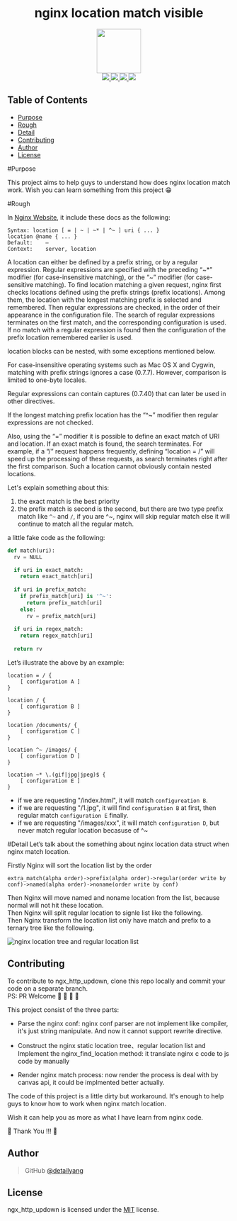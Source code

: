 <h1 align="center">nginx location match visible</h1>
<p align="center">
  <img src="https://detailyang.github.io/nginx-location-match-visible/favicon.ico" width="100" height="100" />
  <br />
  <a href="https://img.shields.io/badge/branch-master-brightgreen.svg?style=flat-square">
    <img src="https://img.shields.io/badge/branch-master-brightgreen.svg?style=flat-square" />
  </a>
  <a href="https://travis-ci.org/detailyang/nginx-location-match-visible">
    <img src="https://travis-ci.org/detailyang/nginx-location-match-visible.svg?branch=master" />
  </a>
  <a href="https://img.shields.io/badge/license-MIT-blue.svg">
    <img src="https://img.shields.io/badge/license-MIT-blue.svg" />
  </a>
  <a href="https://img.shields.io/github/release/detailyang/nginx-location-match-visible.svg">
    <img src="https://img.shields.io/github/release/detailyang/nginx-location-match-visible.svg" />
  </a>
</p>


Table of Contents
-----------------

  * [Purpose](#purpose)
  * [Rough](#rough)
  * [Detail](#detail)
  * [Contributing](#contributing)
  * [Author](#author)
  * [License](#license)

#Purpose

This project aims to help guys to understand how does nginx location match work. Wish you can learn something from this project :grin:

#Rough

In [Nginx Website](http://nginx.org/en/docs/http/ngx_http_core_module.html#location), it include these docs as the following:

````
Syntax:	location [ = | ~ | ~* | ^~ ] uri { ... }
location @name { ... }
Default:	—
Context:	server, location

````
>
A location can either be defined by a prefix string, or by a regular expression. Regular expressions are specified with the preceding “~*” modifier (for case-insensitive matching), or the “~” modifier (for case-sensitive matching). To find location matching a given request, nginx first checks locations defined using the prefix strings (prefix locations). Among them, the location with the longest matching prefix is selected and remembered. Then regular expressions are checked, in the order of their appearance in the configuration file. The search of regular expressions terminates on the first match, and the corresponding configuration is used. If no match with a regular expression is found then the configuration of the prefix location remembered earlier is used.
>
location blocks can be nested, with some exceptions mentioned below.
>
For case-insensitive operating systems such as Mac OS X and Cygwin, matching with prefix strings ignores a case (0.7.7). However, comparison is limited to one-byte locales.
>
Regular expressions can contain captures (0.7.40) that can later be used in other directives.
>
If the longest matching prefix location has the “^~” modifier then regular expressions are not checked.
>
Also, using the “=” modifier it is possible to define an exact match of URI and location. If an exact match is found, the search terminates. For example, if a “/” request happens frequently, defining “location = /” will speed up the processing of these requests, as search terminates right after the first comparison. Such a location cannot obviously contain nested locations.

Let's explain something about this:

1. the exact match is the best priority
2. the prefix match is second is the second, but there are two type prefix match like `^~` and `/`, if you are ^~, nginx will skip regular match else it will continue to match all the regular match.

a little fake code as the following:

````python
def match(uri):
  rv = NULL

  if uri in exact_match:
    return exact_match[uri]
  
  if uri in prefix_match:
    if prefix_match[uri] is '^~':
      return prefix_match[uri]
    else:
      rv = prefix_match[uri]
    
  if uri in regex_match:
    return regex_match[uri]
  
  return rv
````

Let’s illustrate the above by an example:

````
location = / {
    [ configuration A ]
}

location / {
    [ configuration B ]
}

location /documents/ {
    [ configuration C ]
}

location ^~ /images/ {
    [ configuration D ]
}

location ~* \.(gif|jpg|jpeg)$ {
    [ configuration E ]
}
````
* if we are requesting "/index.html", it will match `configureation B`.
* if we are requesting "/1.jpg", it will find `configuration B` at first, then regular match `configuration E` finally.
* if we are requesting "/images/xxx", it will match `configuration D`, but never match regular location becasuse of ^~

#Detail
Let’s talk about the something about nginx location data struct when nginx match location.

Firstly Nginx will sort the location list by the order 

````
extra_match(alpha order)->prefix(alpha order)->regular(order write by conf)->named(alpha order)->noname(order write by conf)
````

Then Nginx will move named and noname location from the list, because normal will not hit these location.    
Then Nginx will split regular location to signle list like the following.    
Then Nginx transform the location list only have match and prefix to a ternary tree like the following.

![nginx location tree and regular location list](https://raw.githubusercontent.com/detailyang/nginx-location-match-visible/master/docs/images/nginxds.png)


Contributing
------------

To contribute to ngx_http_updown, clone this repo locally and commit your code on a separate branch.           
PS: PR Welcome :rocket: :rocket: :rocket: :rocket:

This project consist of the three parts:

* Parse the nginx conf:
  nginx conf parser are not implement like compiler, it's just string  manipulate. And now it cannot support rewrite directive.
* Construct the nginx static location tree、regular location list and Implement the nginx_find_location method:
  it translate nginx c code to js code by manually

* Render nginx match process:
  now render the process is deal with by canvas api, it could be implmented better actually. 

The code of this project is a little dirty but workaround. It's enough to help guys to know how to work when nginx match location.

Wish it can help you as more as what I have learn from nginx code. 

:rocket: Thank You !!! :rocket:

Author
------

> GitHub [@detailyang](https://github.com/detailyang)


License
-------
ngx_http_updown is licensed under the [MIT] license.

[MIT]: https://github.com/detailyang/ybw/blob/master/licenses/MIT
